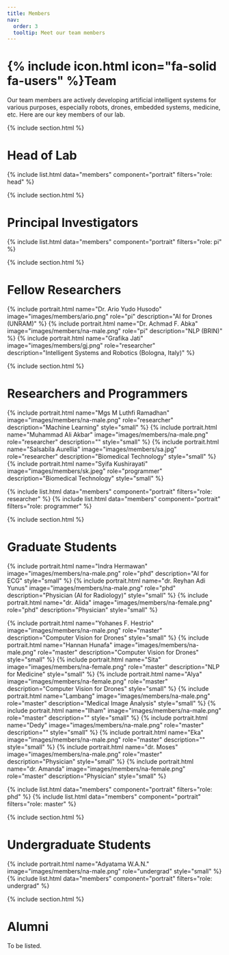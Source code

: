 ```yaml
---
title: Members
nav:
  order: 3
  tooltip: Meet our team members
---
```


# {% include icon.html icon="fa-solid fa-users" %}Team

Our team members are actively developing artificial intelligent systems for various purposes, especially robots, drones, embedded systems, medicine, etc. Here are our key members of our lab.

{% include section.html %}

# Head of Lab
{% include list.html data="members" component="portrait" filters="role: head" %}

{% include section.html %}

# Principal Investigators
{% include list.html data="members" component="portrait" filters="role: pi" %}

{% include section.html %}

# Fellow Researchers
{% include portrait.html name="Dr. Ario Yudo Husodo" image="images/members/ario.png" role="pi" description="AI for Drones (UNRAM)" %}
{% include portrait.html name="Dr. Achmad F. Abka" image="images/members/na-male.png" role="pi" description="NLP (BRIN)" %}
{% include portrait.html name="Grafika Jati" image="images/members/gj.png" role="researcher" description="Intelligent Systems and Robotics (Bologna, Italy)" %}

{% include section.html %}

# Researchers and Programmers
{% include portrait.html name="Mgs M Luthfi Ramadhan" image="images/members/na-male.png" role="researcher" description="Machine Learning" style="small" %}
{% include portrait.html name="Muhammad Ali Akbar" image="images/members/na-male.png" role="researcher" description="" style="small" %}
{% include portrait.html name="Salsabila Aurellia" image="images/members/sa.jpg" role="researcher" description="Biomedical Technology" style="small" %}
{% include portrait.html name="Syifa Kushirayati" image="images/members/sk.jpeg" role="programmer" description="Biomedical Technology" style="small" %}

{% include list.html data="members" component="portrait" filters="role: researcher" %}
{% include list.html data="members" component="portrait" filters="role: programmer" %}

{% include section.html %}

# Graduate Students
{% include portrait.html name="Indra Hermawan" image="images/members/na-male.png" role="phd" description="AI for ECG" style="small" %}
{% include portrait.html name="dr. Reyhan Adi Yunus" image="images/members/na-male.png" role="phd" description="Physician (AI for Radiology)" style="small" %}
{% include portrait.html name="dr. Alida" image="images/members/na-female.png" role="phd" description="Physician" style="small" %}

{% include portrait.html name="Yohanes F. Hestrio" image="images/members/na-male.png" role="master" description="Computer Vision for Drones" style="small" %}
{% include portrait.html name="Hannan Hunafa" image="images/members/na-male.png" role="master" description="Computer Vision for Drones" style="small" %}
{% include portrait.html name="Sita" image="images/members/na-female.png" role="master" description="NLP for Medicine" style="small" %}
{% include portrait.html name="Alya" image="images/members/na-female.png" role="master" description="Computer Vision for Drones" style="small" %}
{% include portrait.html name="Lambang" image="images/members/na-male.png" role="master" description="Medical Image Analysis" style="small" %}
{% include portrait.html name="Ilham" image="images/members/na-male.png" role="master" description="" style="small" %}
{% include portrait.html name="Dedy" image="images/members/na-male.png" role="master" description="" style="small" %}
{% include portrait.html name="Eka" image="images/members/na-male.png" role="master" description="" style="small" %}
{% include portrait.html name="dr. Moses" image="images/members/na-male.png" role="master" description="Physician" style="small" %}
{% include portrait.html name="dr. Amanda" image="images/members/na-female.png" role="master" description="Physician" style="small" %}

{% include list.html data="members" component="portrait" filters="role: phd" %}
{% include list.html data="members" component="portrait" filters="role: master" %}

{% include section.html %}

# Undergraduate Students
{% include portrait.html name="Adyatama W.A.N." image="images/members/na-male.png" role="undergrad" style="small" %}
{% include list.html data="members" component="portrait" filters="role: undergrad" %}

{% include section.html %}

# Alumni

To be listed.
